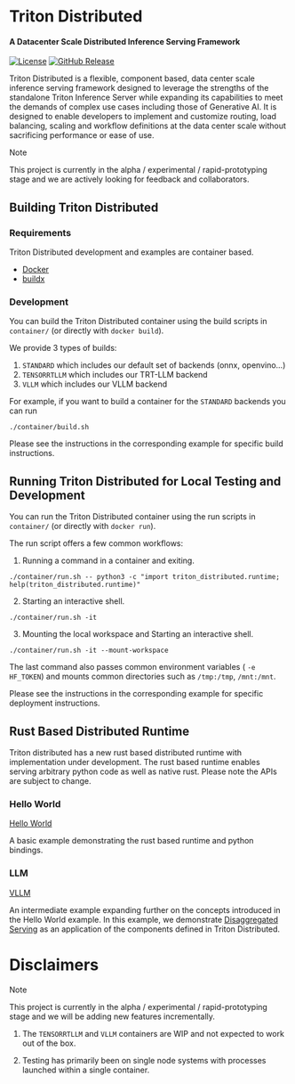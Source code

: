 <!--
SPDX-FileCopyrightText: Copyright (c) 2024-2025 NVIDIA CORPORATION & AFFILIATES. All rights reserved.
SPDX-License-Identifier: Apache-2.0

Licensed under the Apache License, Version 2.0 (the "License");
you may not use this file except in compliance with the License.
You may obtain a copy of the License at

http://www.apache.org/licenses/LICENSE-2.0

Unless required by applicable law or agreed to in writing, software
distributed under the License is distributed on an "AS IS" BASIS,
WITHOUT WARRANTIES OR CONDITIONS OF ANY KIND, either express or implied.
See the License for the specific language governing permissions and
limitations under the License.
-->

# Triton Distributed

<h4> A Datacenter Scale Distributed Inference Serving Framework </h4>

[![License](https://img.shields.io/badge/License-Apache_2.0-blue.svg)](https://opensource.org/licenses/Apache-2.0)
[![GitHub Release](https://img.shields.io/github/v/release/triton-inference-server/triton_distributed)](https://github.com/triton-inference-server/triton_distributed/releases/latest)


Triton Distributed is a flexible, component based, data center scale
inference serving framework designed to leverage the strengths of the
standalone Triton Inference Server while expanding its capabilities
to meet the demands of complex use cases including those of Generative
AI. It is designed to enable developers to implement and customize
routing, load balancing, scaling and workflow definitions at the data
center scale without sacrificing performance or ease of use.

> [!NOTE]
> This project is currently in the alpha / experimental /
> rapid-prototyping stage and we are actively looking for feedback and
> collaborators.

## Building Triton Distributed

### Requirements
Triton Distributed development and examples are container based.

* [Docker](https://docs.docker.com/get-started/get-docker/)
* [buildx](https://github.com/docker/buildx)

### Development

You can build the Triton Distributed container using the build scripts
in `container/` (or directly with `docker build`).

We provide 3 types of builds:

1. `STANDARD` which includes our default set of backends (onnx, openvino...)
2. `TENSORRTLLM` which includes our TRT-LLM backend
3. `VLLM` which includes our VLLM backend

For example, if you want to build a container for the `STANDARD` backends you can run

`./container/build.sh`

Please see the instructions in the corresponding example for specific build instructions.

## Running Triton Distributed for Local Testing and Development

You can run the Triton Distributed container using the run scripts in
`container/` (or directly with `docker run`).

The run script offers a few common workflows:

1. Running a command in a container and exiting.

```
./container/run.sh -- python3 -c "import triton_distributed.runtime; help(triton_distributed.runtime)"
```

2. Starting an interactive shell.
```
./container/run.sh -it
```

3. Mounting the local workspace and Starting an interactive shell.

```
./container/run.sh -it --mount-workspace
```

The last command also passes common environment variables ( ```-e
HF_TOKEN```) and mounts common directories such as ```/tmp:/tmp```,
```/mnt:/mnt```.

Please see the instructions in the corresponding example for specific
deployment instructions.

## Rust Based Distributed Runtime

Triton distributed has a new rust based distributed runtime with
implementation under development. The rust based runtime enables
serving arbitrary python code as well as native rust. Please note the
APIs are subject to change.

### Hello World

[Hello World](./runtime/rust/python-wheel/examples/hello_world)

A basic example demonstrating the rust based runtime and python
bindings.

### LLM

[VLLM](./examples/python_rs/llm/vllm)

An intermediate example expanding further on the concepts introduced
in the Hello World example. In this example, we demonstrate
[Disaggregated Serving](https://arxiv.org/abs/2401.09670) as an
application of the components defined in Triton Distributed.

# Disclaimers

> [!NOTE]
> This project is currently in the alpha / experimental /
> rapid-prototyping stage and we will be adding new features incrementally.

1. The `TENSORRTLLM` and `VLLM` containers are WIP and not expected to
   work out of the box.

2. Testing has primarily been on single node systems with processes
   launched within a single container.
